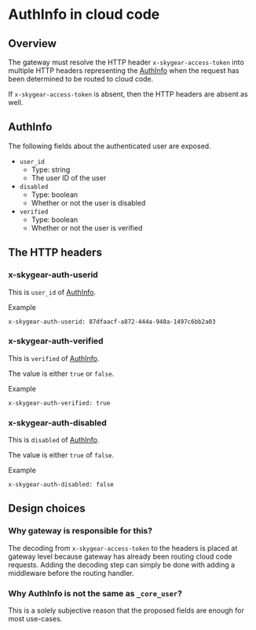 # AuthInfo in cloud code

## Overview

The gateway must resolve the HTTP header `x-skygear-access-token` into
multiple HTTP headers representing the [AuthInfo](#AuthInfo)
when the request has been determined to be routed to cloud code.

If `x-skygear-access-token` is absent, then the HTTP headers are absent as well.

## AuthInfo

The following fields about the authenticated user are exposed.

- `user_id`
  - Type: string
  - The user ID of the user
- `disabled`
  - Type: boolean
  - Whether or not the user is disabled
- `verified`
  - Type: boolean
  - Whether or not the user is verified

## The HTTP headers

### x-skygear-auth-userid

This is `user_id` of [AuthInfo](#AuthInfo).

Example

```
x-skygear-auth-userid: 87dfaacf-a872-444a-948a-1497c6bb2a03
```

### x-skygear-auth-verified

This is `verified` of [AuthInfo](#AuthInfo).

The value is either `true` or `false`.

Example

```
x-skygear-auth-verified: true
```

### x-skygear-auth-disabled

This is `disabled` of [AuthInfo](#AuthInfo).

The value is either `true` of `false`.

Example

```
x-skygear-auth-disabled: false
```

## Design choices

### Why gateway is responsible for this?

The decoding from `x-skygear-access-token` to the headers is placed at gateway level
because gateway has already been routing cloud code requests. Adding the decoding step
can simply be done with adding a middleware before the routing handler.

### Why AuthInfo is not the same as `_core_user`?

This is a solely subjective reason that the proposed fields are enough for
most use-cases.
